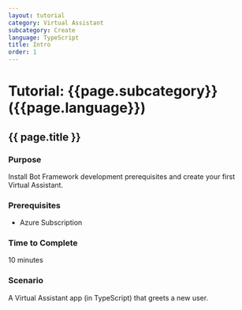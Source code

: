```yaml
---
layout: tutorial
category: Virtual Assistant
subcategory: Create
language: TypeScript
title: Intro
order: 1
---
```


# Tutorial: {{page.subcategory}} ({{page.language}})
## {{ page.title }}

### Purpose

Install Bot Framework development prerequisites and create your first Virtual Assistant.

### Prerequisites
- Azure Subscription
    
### Time to Complete

10 minutes

### Scenario

A Virtual Assistant app (in TypeScript) that greets a new user.